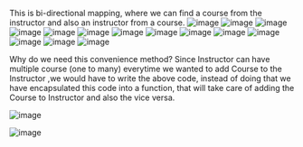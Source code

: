 This is bi-directional mapping, where we can find a course from the instructor and also an instructor from a course.
![image](https://github.com/user-attachments/assets/ecb9a5d8-de43-4882-9f08-9806813ea1ff)
![image](https://github.com/user-attachments/assets/4ea7bae1-dafd-4ffd-b97f-8808b4b13c0a)
![image](https://github.com/user-attachments/assets/fbb7f379-b8a1-4b3b-9b47-0c9065f87e72)
![image](https://github.com/user-attachments/assets/bd986e29-ad76-4ce2-a1b9-bf230fe2e019)
![image](https://github.com/user-attachments/assets/f65adae0-fba7-477b-8728-ed2455d913de)
![image](https://github.com/user-attachments/assets/97f48c80-7e81-4d4e-bd8a-153178e34fe1)
![image](https://github.com/user-attachments/assets/7e045327-2214-4853-a178-8ef5d9523902)
![image](https://github.com/user-attachments/assets/aaa409d2-fe0f-4376-88cd-217e6ee12153)
![image](https://github.com/user-attachments/assets/4a28783d-4f41-47cd-9367-a9a0b87c5c44)
![image](https://github.com/user-attachments/assets/d9b33bab-2bd8-4fce-8f91-5bb30ee6433d)
![image](https://github.com/user-attachments/assets/3841ee06-8d1a-4dc7-a9a4-4daaf7a6a5c8)
![image](https://github.com/user-attachments/assets/9b98166d-ec39-4bb0-ad00-658ab94d4205)
![image](https://github.com/user-attachments/assets/dd679d8e-84c5-4c54-80a7-3437a348a578)
![image](https://github.com/user-attachments/assets/471f4627-76e8-47d8-8328-3ffe34e89477)

Why do we need this convenience method?
Since Instructor can have multiple course (one to many) everytime we wanted to add Course to the Instructor ,we would have to write the above code,
instead of doing that we have encapsulated this code into a function, that will take care of adding the Course to Instructor and also the vice versa.

![image](https://github.com/user-attachments/assets/4525f02d-b83b-4b22-8eb7-9b73c4a90018)

![image](https://github.com/user-attachments/assets/91bdf566-ee5d-4ee0-89b2-d1285c652d07)
